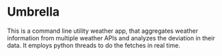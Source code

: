 # Umbrella
This is a command line utility weather app, that aggregates weather information from multiple weather APIs and analyzes the deviation in their data. It employs python threads to do the fetches in real time.
